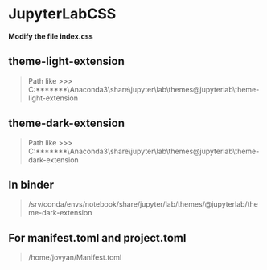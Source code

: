 # JupyterLabCSS

**Modify the file index.css**
## theme-light-extension
> Path like >>> C:\*******\Anaconda3\share\jupyter\lab\themes\@jupyterlab\theme-light-extension
## theme-dark-extension
> Path like >>> C:\*******\Anaconda3\share\jupyter\lab\themes\@jupyterlab\theme-dark-extension
## In binder
> /srv/conda/envs/notebook/share/jupyter/lab/themes/@jupyterlab/theme-dark-extension

## For manifest.toml and project.toml
>  /home/jovyan/Manifest.toml
>  
